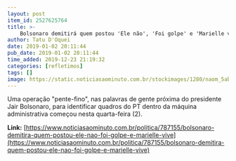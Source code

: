 ```yaml
---
layout: post
item_id: 2527625764
title: >-
    Bolsonaro demitirá quem postou 'Ele não', 'Foi golpe' e 'Marielle vive'
author: Tatu D'Oquei
date: 2019-01-02 20:11:44
pub_date: 2019-01-02 20:11:44
time_added: 2019-12-23 21:19:32
categories: [refletimos]
tags: []
image: https://static.noticiasaominuto.com.br/stockimages/1280/naom_5ab5ac2f5f05c.jpg
---
```


Uma operação "pente-fino", nas palavras de gente próxima do presidente Jair Bolsonaro, para identificar quadros do PT dentro da máquina administrativa começou nesta quarta-feira (2).

**Link:** [https://www.noticiasaominuto.com.br/politica/787155/bolsonaro-demitira-quem-postou-ele-nao-foi-golpe-e-marielle-vive](https://www.noticiasaominuto.com.br/politica/787155/bolsonaro-demitira-quem-postou-ele-nao-foi-golpe-e-marielle-vive)

